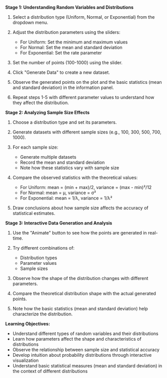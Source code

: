 **Stage 1: Understanding Random Variables and Distributions**

  1. Select a distribution type (Uniform, Normal, or Exponential) from the dropdown menu.

  2. Adjust the distribution parameters using the sliders:
     - For Uniform: Set the minimum and maximum values
     - For Normal: Set the mean and standard deviation
     - For Exponential: Set the rate parameter

  3. Set the number of points (100-1000) using the slider.

  4. Click "Generate Data" to create a new dataset.

  5. Observe the generated points on the plot and the basic statistics (mean and standard deviation) in the information panel.

  6. Repeat steps 1-5 with different parameter values to understand how they affect the distribution.

**Stage 2: Analyzing Sample Size Effects**

  1. Choose a distribution type and set its parameters.

  2. Generate datasets with different sample sizes (e.g., 100, 300, 500, 700, 1000).

  3. For each sample size:
     - Generate multiple datasets
     - Record the mean and standard deviation
     - Note how these statistics vary with sample size

  4. Compare the observed statistics with the theoretical values:
     - For Uniform: mean = (min + max)/2, variance = (max - min)²/12
     - For Normal: mean = μ, variance = σ²
     - For Exponential: mean = 1/λ, variance = 1/λ²

  5. Draw conclusions about how sample size affects the accuracy of statistical estimates.

**Stage 3: Interactive Data Generation and Analysis**

  1. Use the "Animate" button to see how the points are generated in real-time.

  2. Try different combinations of:
     - Distribution types
     - Parameter values
     - Sample sizes

  3. Observe how the shape of the distribution changes with different parameters.

  4. Compare the theoretical distribution shape with the actual generated points.

  5. Note how the basic statistics (mean and standard deviation) help characterize the distribution.

**Learning Objectives:**
- Understand different types of random variables and their distributions
- Learn how parameters affect the shape and characteristics of distributions
- Observe the relationship between sample size and statistical accuracy
- Develop intuition about probability distributions through interactive visualization
- Understand basic statistical measures (mean and standard deviation) in the context of different distributions
